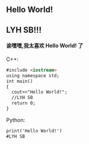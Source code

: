 ## Hello World!
## LYH SB!!!
#### 诶嘿嘿,我太喜欢 Hello World! 了
C++:
```markdown
#include <iostream>
using namespace std;
int main()
{
  cout<<"Hello World!";
  //LYH SB
  return 0;
}
```

Python:
```markdown
print('Hello World!')
#LYH SB
```
